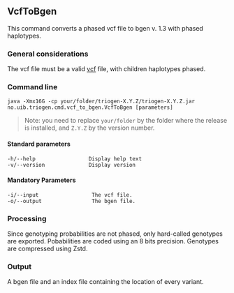 ## VcfToBgen

This command converts a phased vcf file to bgen v. 1.3 with phased haplotypes.


### General considerations

The vcf file must be a valid [vcf](https://www.htslib.org/doc/vcf.html) file, with children haplotypes phased.


### Command line

```
java -Xmx16G -cp your/folder/triogen-X.Y.Z/triogen-X.Y.Z.jar no.uib.triogen.cmd.vcf_to_bgen.VcfToBgen [parameters]
```

> Note: you need to replace `your/folder` by the folder where the release is installed, and `Z.Y.Z` by the version number.


#### Standard parameters

```
-h/--help                 Display help text
-v/--version              Display version
```


#### Mandatory Parameters

```
-i/--input                 The vcf file.
-o/--output                The bgen file.
```


### Processing

Since genotyping probabilities are not phased, only hard-called genotypes are exported. Pobabilities are coded using an 8 bits precision. Genotypes are compressed using Zstd.


### Output

A bgen file and an index file containing the location of every variant.



